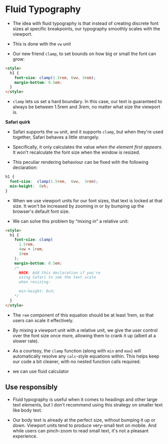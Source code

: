 # Fluid Typography

- The idea with fluid typography is that instead of creating discrete font sizes at specific breakpoints, our typography smoothly scales with the viewport.

- This is done with the `vw` unit

- Our new friend `clamp`, to set bounds on how big or small the font can grow:

```html
<style>
  h1 {
    font-size: clamp(1.5rem, 6vw, 3rem);
    margin-bottom: 0.5em;
  }
</style>
```
- `clamp` lets us set a hard boundary. In this case, our text is guaranteed to always be between 1.5rem and 3rem, no matter what size the viewport is.

**Safari quirk**

- Safari supports the  `vw`  unit, and it supports  `clamp`, but when they're used together, Safari behaves a little strangely.

- Specifically, it only calculates the value  _when the element first appears_. It won't recalculate the font size when the window is resized.

- This peculiar rendering behaviour can be fixed with the following declaration:
```css
h1 {
  font-size:  clamp(1.5rem,  6vw,  3rem);
  min-height:  0vh;
}
```
- When we use viewport units for our font sizes, that text is locked at that size. It won't be increased by zooming in or by bumping up the browser's default font size.

- We can solve this problem by “mixing in” a relative unit:

```html
<style>
  h1 {
    font-size: clamp(
      1.5rem,
      4vw + 1rem,
      3rem
    );
    margin-bottom: 0.5em;
    /*
      HACK: Add this declaration if you're
      using Safari to see the text scale
      when resizing:

      min-height: 0vh;
    */
  }
</style>
```
- The `rem` component of this equation should be at least 1rem, so that users can scale it effectively.

- By mixing a viewport unit with a relative unit, we give the user control over the font size once more, allowing them to crank it up (albeit at a slower rate).

- As a courtesy, the `clamp` function (along with `min` and `max`) will automatically resolve any `calc`-style equations within. This helps keep our code a bit cleaner, with no nested function calls required.

- we can use fluid calculator

## Use responsibly

- Fluid typography is useful when it comes to headings and other large text elements, but I don't recommend using this strategy on smaller text like body text.

- Our body text is already at the perfect size, without bumping it up or down. Viewport units tend to produce very-small text on mobile. And while users can pinch-zoom to read small text, it's not a pleasant experience.